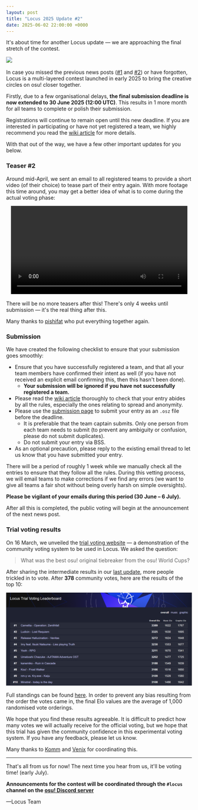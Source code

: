 ```yaml
---
layout: post
title: "Locus 2025 Update #2"
date: 2025-06-02 22:00:00 +0000
---
```


It's about time for another Locus update — we are approaching the final stretch of the contest.

![](/wiki/Contests/Locus/2025/img/banner.jpg)

In case you missed the previous news posts ([#1](https://osu.ppy.sh/home/news/2025-01-31-locus) and [#2](https://osu.ppy.sh/home/news/2025-04-14-locus-2025-update-1)) or have forgotten, Locus is a multi-layered contest launched in early 2025 to bring the creative circles on osu! closer together.

Firstly, due to a few organisational delays, **the final submission deadline is now extended to 30 June 2025 (12:00 UTC)**. This results in 1 more month for all teams to complete or polish their submission.

Registrations will continue to remain open until this new deadline. If you are interested in participating or have not yet registered a team, we highly recommend you read the [wiki article](/wiki/Contests/Locus/2025) for more details.

With that out of the way, we have a few other important updates for you below.

### Teaser #2

Around mid-April, we sent an email to all registered teams to provide a short video (of their choice) to tease part of their entry again. With more footage this time around, you may get a better idea of what is to come during the actual voting phase:

<div align="center" class="osu-md__paragraph">
    <video width="95%" controls>
        <source src="https://assets.ppy.sh/media/news/2025-06-02-locus-teaser-2.mp4" type="video/mp4" preload="none">
    </video>
</div>

There will be no more teasers after this! There's only 4 weeks until submission — it's the real thing after this.

Many thanks to [pishifat](https://osu.ppy.sh/users/3178418) who put everything together again.

### Submission

We have created the following checklist to ensure that your submission goes smoothly:

- Ensure that you have successfully registered a team, and that all your team members have confirmed their intent as well (if you have not received an explicit email confirming this, then this hasn't been done).
  - **Your submission will be ignored if you have not successfully registered a team.**
- Please read the [wiki article](/wiki/Contests/Locus/2025) thoroughly to check that your entry abides by all the rules, especially the ones relating to spread and anonymity.
- Please use the [submission page](https://osu.ppy.sh/community/contests/238) to submit your entry as an `.osz` file before the deadline.
  - It is preferable that the team captain submits. Only one person from each team needs to submit (to prevent any ambiguity or confusion, please do not submit duplicates).
  - Do not submit your entry via BSS.
- As an optional precaution, please reply to the existing email thread to let us know that you have submitted your entry.

There will be a period of roughly 1 week while we manually check all the entries to ensure that they follow all the rules. During this vetting process, we will email teams to make corrections if we find any errors (we want to give all teams a fair shot without being overly harsh on simple oversights).

**Please be vigilant of your emails during this period (30 June – 6 July).**

After all this is completed, the public voting will begin at the announcement of the next news post.

### Trial voting results

On 16 March, we unveiled the [trial voting website](https://locus.yui.tv/) — a demonstration of the community voting system to be used in Locus. We asked the question:

> What was the best osu! original tiebreaker from the osu! World Cups?

After sharing the intermediate results in our [last update](https://osu.ppy.sh/home/news/2025-04-14-locus-2025-update-1), more people trickled in to vote. After **378** community votes, here are the results of the top 10:

![Locus trial voting leaderboard](/wiki/shared/news/2025-06-02-locus-2025-update-2/trial-leaderboard-final.png)

Full standings can be found [here](https://locus.yui.tv/leaderboard). In order to prevent any bias resulting from the order the votes came in, the final Elo values are the average of 1,000 randomised vote orderings.

We hope that you find these results agreeable. It is difficult to predict how many votes we will actually receive for the official voting, but we hope that this trial has given the community confidence in this experimental voting system. If you have any feedback, please let us know.

Many thanks to [Komm](https://osu.ppy.sh/users/7671790) and [Venix](https://osu.ppy.sh/users/5999631) for coordinating this.

---

That's all from us for now! The next time you hear from us, it'll be voting time! (early July).

**Announcements for the contest will be coordinated through the `#locus` channel on the [osu! Discord server](https://discord.com/invite/ppy)**

—Locus Team
